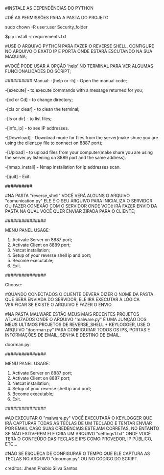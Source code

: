 #INSTALE AS DEPENDÊNCIAS DO PYTHON 

#DÊ AS PERMISSÕES PARA A PASTA DO PROJETO

sudo chown -R user:user Security_folder


$pip install -r requirements.txt

#USE O ARQUIVO PYTHON PARA FAZER O REVERSE SHELL, CONFIGURE NO ARQUIVO O EXATO IP E PORTA ONDE
ESTARÁ ESCUTANDO NA SUA MAQUINA;

#VOCÊ PODE USAR A OPÇÃO 'help' NO TERMINAL PARA VER ALGUMAS FUNCIONALIDADES DO SCRIPT;

##########
Manual:
-[help or -h] - Open the manual code;

-[execute] - to execute commands with a message returned for you;

-[cd or Cd] - to change directory;

-[cls or clear] - to clean the terminal;

-[ls or dir] - to list files;

-[info_ip] - to see IP addresses.

-[Download] - Download mode for files from the server(make shure you are using the client.py file to connect on 8887 port);

-[Upload] - to upload files from your computer(make shure you are using the server.py listening on 8889 port and the same address).

-[nmap_install] - Nmap installation for ip addresses scan.

-[quit] - Exit.

##########

#NA PASTA "reverse_shell" VOCÊ VERÁ ALGUNS O ARQUIVO "comunication.py"  ELE É O SEU ARQUIVO PARA INICIALIZA O SERVIDOR OU FAZER
CONEXÃO COM O SERVIDOR ONDE VOCê IRÁ FAZER ENVIO DA PASTA NA QUAL VOCÊ QUER ENVIAR ZIPADA PARA O CLIENTE;

###############

MENU PANEL USAGE:

1. Activate Server on 8887 port;
2. Activate Client on 8889 port;
3. Netcat installation;
4. Setup of your reverse shell ip and port;
5. Become executable;
6. Exit.

###############

Choose: 

#QUANDO CONECTADOS O CLIENTE DEVERÁ DIZER O NOME DA PASTA QUE SERÁ 
ENVIADA DO SERVIDOR, ELE IRÁ EXECUTAR A LÓGICA VERIFICAR SE EXISTE O ARQUIVO E FAZER O ENVIO.

#NA PASTA MALWARE ESTÃO MEUS MAIS RECENTES PROJETOS ATUALIZADOS ONDE O ARQUIVO "malware.py" É UMA JUNÇÃO DOS MEUS ULTIMOS PROJETOS 
DE REVERSE_SHELL + KEYLOGGER, USE O ARQUIVO "doorman.py" PARA CONFIGURAR TODOS OS IPS, PORTAS E INFORMAÇÕES DE EMAIL, SENHA E DESTINO
DE EMAIL. 

doorman.py:

###############

MENU PANEL USAGE:

1. Activate Server on 8887 port;
2. Activate Client on 8887 port;
3. Netcat installation;
4. Setup of your reverse shell ip and port;
5. Become executable;
6. Exit.

###############

#AO EXECUTAR O "malware.py" VOCÊ EXECUTARÁ O KEYLOGGER QUE IRÁ CAPTURAR TODAS AS TECLAS DE UM TECLADO E TENTAR ENVIAR POR EMAIL 
CASO SUAS CREDENCIAIS ESTEJAM CORRETAS, NO ENTANTO SE NÃO ESTIVEREM ELE CRIA UM ARQUIVO "settings1.txt"  ONDE VOCÊ TERÁ O CONTEÚDO 
DAS TECLAS E IPS COMO PROVEDOR, IP PÚBLICO, ETC...

#NÃO SE ESQUEÇA DE CONFIGURAR O TEMPO QUE ELE CAPTURA AS TECLAS NO ARQUIVO "doorman.py" OU NO CÓDIGO DO SCRIPT.




creditos: Jhean Phabio Silva Santos
